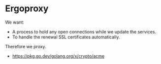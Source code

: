 # Ergoproxy

We want:

- A process to hold any open connections while we update the services.
- To handle the renewal SSL certificates automatically.

Therefore we proxy.

- https://pkg.go.dev/golang.org/x/crypto/acme

